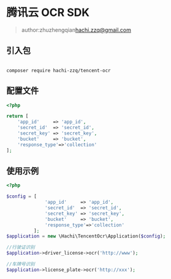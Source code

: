 # 腾讯云 OCR SDK

> author:zhuzhengqian<hachi.zzq@gmail.com>


## 引入包

```$shell

composer require hachi-zzq/tencent-ocr

```

## 配置文件
```php
<?php

return [
    'app_id'     => 'app_id',
    'secret_id'  => 'secret_id',
    'secret_key' => 'secret_key',
    'bucket'     => 'bucket',
    'response_type'=>'collection'
];

```

## 使用示例
```php
<?php

$config = [
              'app_id'     => 'app_id',
              'secret_id'  => 'secret_id',
              'secret_key' => 'secret_key',
              'bucket'     => 'bucket',
              'response_type'=>'collection'
          ];
$application = new \Hachi\TencentOcr\Application($config);

//行驶证识别
$application->driver_license->ocr('http://www');

//车牌号识别
$application->license_plate->ocr('http://xxx');

```
